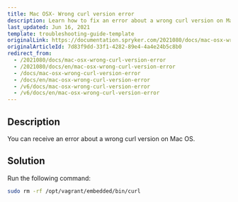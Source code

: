 ```yaml
---
title: Mac OSX- Wrong curl version error
description: Learn how to fix an error about a wrong curl version on Mac OS
last_updated: Jun 16, 2021
template: troubleshooting-guide-template
originalLink: https://documentation.spryker.com/2021080/docs/mac-osx-wrong-curl-version-error
originalArticleId: 7d83f9dd-33f1-4282-89e4-4a4e24b5c8b0
redirect_from:
  - /2021080/docs/mac-osx-wrong-curl-version-error
  - /2021080/docs/en/mac-osx-wrong-curl-version-error
  - /docs/mac-osx-wrong-curl-version-error
  - /docs/en/mac-osx-wrong-curl-version-error
  - /v6/docs/mac-osx-wrong-curl-version-error
  - /v6/docs/en/mac-osx-wrong-curl-version-error
---
```


## Description

You can receive an error about a wrong curl version on Mac OS.

## Solution

Run the following command:

```bash
sudo rm -rf /opt/vagrant/embedded/bin/curl
```
